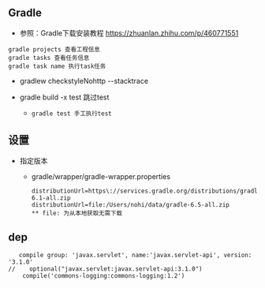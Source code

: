 ## Gradle

* 参照：Gradle下载安装教程 https://zhuanlan.zhihu.com/p/460771551

  

```
gradle projects 查看工程信息
gradle tasks 查看任务信息
gradle task name 执行task任务
```

* gradlew checkstyleNohttp --stacktrace

* gradle build -x test 跳过test

  * ```bash
    gradle test 手工执行test
    ```



## 设置

* 指定版本

  * gradle/wrapper/gradle-wrapper.properties

    ```
    distributionUrl=https\://services.gradle.org/distributions/gradle-6.1-all.zip
    distributionUrl=file:/Users/nohi/data/gradle-6.5-all.zip
    ** file: 为从本地获取无需下载
    ```

    

## dep

```
   compile group: 'javax.servlet', name:'javax.servlet-api', version: '3.1.0'
//    optional("javax.servlet:javax.servlet-api:3.1.0")
    compile('commons-logging:commons-logging:1.2')
```


